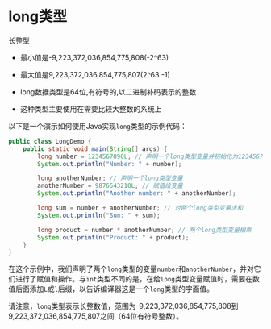 # long类型

长整型

- 最小值是-9,223,372,036,854,775,808(-2^63)

- 最大值是9,223,372,036,854,775,807(2^63 -1)

- long数据类型是64位,有符号的,以二进制补码表示的整数

- 这种类型主要使用在需要比较大整数的系统上

以下是一个演示如何使用Java实现`long`类型的示例代码：

```java
public class LongDemo {
    public static void main(String[] args) {
        long number = 1234567890L; // 声明一个long类型变量并初始化为1234567890
        System.out.println("Number: " + number);

        long anotherNumber; // 声明一个long类型变量
        anotherNumber = 9876543210L; // 赋值给变量
        System.out.println("Another number: " + anotherNumber);

        long sum = number + anotherNumber; // 对两个long类型变量求和
        System.out.println("Sum: " + sum);

        long product = number * anotherNumber; // 两个long类型变量相乘
        System.out.println("Product: " + product);
    }
}
```

在这个示例中，我们声明了两个`long`类型的变量`number`和`anotherNumber`，并对它们进行了赋值和操作。与`int`类型不同的是，在给`long`类型变量赋值时，需要在数值后面添加`L`或`l`后缀，以告诉编译器这是一个`long`类型的字面值。

请注意，`long`类型表示长整数值，范围为-9,223,372,036,854,775,808到9,223,372,036,854,775,807之间（64位有符号整数）。
